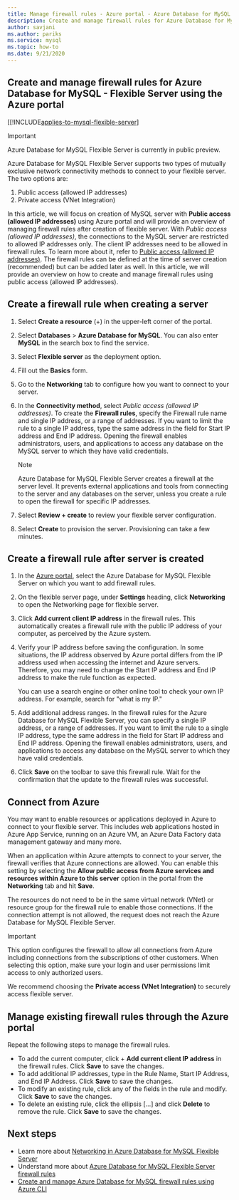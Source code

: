```yaml
---
title: Manage firewall rules - Azure portal - Azure Database for MySQL - Flexible Server
description: Create and manage firewall rules for Azure Database for MySQL - Flexible Server using the Azure portal
author: savjani
ms.author: pariks
ms.service: mysql
ms.topic: how-to
ms.date: 9/21/2020
---
```


## Create and manage firewall rules for Azure Database for MySQL - Flexible Server using the Azure portal

[[!INCLUDE[applies-to-mysql-flexible-server](../includes/applies-to-mysql-flexible-server.md)]

> [!IMPORTANT]
> Azure Database for MySQL Flexible Server is currently in public preview.

Azure Database for MySQL Flexible Server supports two types of mutually exclusive network connectivity methods to connect to your flexible server. The two options are:

1. Public access (allowed IP addresses)
2. Private access (VNet Integration)

In this article, we will focus on creation of MySQL server with **Public access (allowed IP addresses)** using Azure portal and will provide an overview of managing firewall rules after creation of flexible server. With *Public access (allowed IP addresses)*, the connections to the MySQL server are restricted to allowed IP addresses only. The client IP addresses need to be allowed in firewall rules. To learn more about it, refer to [Public access (allowed IP addresses)](./concepts-networking.md#public-access-allowed-ip-addresses). The firewall rules can be defined at the time of server creation (recommended) but can be added later as well. In this article, we will provide an overview on how to create and manage firewall rules using public access (allowed IP addresses).

## Create a firewall rule when creating a server

1. Select **Create a resource** (+) in the upper-left corner of the  portal.
2. Select **Databases** > **Azure Database for MySQL**. You can also enter **MySQL** in the search box to find the service.
3. Select **Flexible server** as the deployment option.
4. Fill out the **Basics** form.
5. Go to the **Networking** tab to configure how you want to connect to your server.
6. In the **Connectivity method**, select *Public access (allowed IP addresses)*. To create the **Firewall rules**, specify the Firewall rule name and single IP address, or a range of addresses. If you want to limit the rule to a single IP address, type the same address in the field for Start IP address and End IP address. Opening the firewall enables administrators, users, and applications to access any database on the MySQL server to which they have valid credentials.
   > [!Note]
   > Azure Database for MySQL Flexible Server creates a firewall at the server level. It prevents external applications and tools from connecting to the server and any databases on the server, unless you create a rule to open the firewall for specific IP addresses.

7. Select **Review + create** to review your flexible server configuration.
8. Select **Create** to provision the server. Provisioning can take a few minutes.

## Create a firewall rule after server is created

1. In the [Azure portal](https://portal.azure.com/), select the Azure Database for MySQL Flexible Server on which you want to add firewall rules.
2. On the flexible server page, under **Settings** heading, click **Networking** to open the Networking page for flexible server.

   <!--:::image type="content" source="./media/howto-manage-firewall-portal/1-connection-security.png" alt-text="Azure portal - click Connection Security":::-->

3. Click **Add current client IP address** in the firewall rules. This automatically creates a firewall rule with the public IP address of your computer, as perceived by the Azure system.

   <!--:::image type="content" source="./media/howto-manage-firewall-portal/2-add-my-ip.png" alt-text="Azure portal - click Add My IP":::-->

4. Verify your IP address before saving the configuration. In some situations, the IP address observed by Azure portal differs from the IP address used when accessing the internet and Azure servers. Therefore, you may need to change the Start IP address and End IP address to make the rule function as expected.

   You can use a search engine or other online tool to check your own IP address. For example, search for "what is my IP."

   <!--:::image type="content" source="./media/howto-manage-firewall-portal/3-what-is-my-ip.png" alt-text="Bing search for What is my IP":::-->

5. Add additional address ranges. In the firewall rules for the Azure Database for MySQL Flexible Server, you can specify a single IP address, or a range of addresses. If you want to limit the rule to a single IP address, type the same address in the field for Start IP address and End IP address. Opening the firewall enables administrators, users, and applications to access any database on the MySQL server to which they have valid credentials.

   <!--:::image type="content" source="./media/howto-manage-firewall-portal/4-specify-addresses.png" alt-text="Azure portal - firewall rules":::-->

6. Click **Save** on the toolbar to save this firewall rule. Wait for the confirmation that the update to the firewall rules was successful.

   <!--:::image type="content" source="./media/howto-manage-firewall-portal/5-save-firewall-rule.png" alt-text="Azure portal - click Save":::-->

## Connect from Azure

You may want to enable resources or applications deployed in Azure to connect to your flexible server. This includes web applications hosted in Azure App Service, running on an Azure VM, an Azure Data Factory data management gateway and many more.

When an application within Azure attempts to connect to your server, the firewall verifies that Azure connections are allowed. You can enable this setting by selecting the **Allow public access from Azure services and resources within Azure to this server** option in the portal from the **Networking** tab and hit **Save**.

The resources do not need to be in the same virtual network (VNet) or resource group for the firewall rule to enable those connections. If the connection attempt is not allowed, the request does not reach the Azure Database for MySQL Flexible Server.

> [!IMPORTANT]
>This option configures the firewall to allow all connections from Azure including connections from the subscriptions of other customers. When selecting this option, make sure your login and user permissions limit access to only authorized users.
>
> We recommend choosing the **Private access (VNet Integration)** to securely access flexible server.
>

## Manage existing firewall rules through the Azure portal

Repeat the following steps to manage the firewall rules.

- To add the current computer, click + **Add current client IP address** in the firewall rules. Click **Save** to save the changes.
- To add additional IP addresses, type in the Rule Name, Start IP Address, and End IP Address. Click **Save** to save the changes.
- To modify an existing rule, click any of the fields in the rule and modify. Click **Save** to save the changes.
- To delete an existing rule, click the ellipsis […] and click **Delete** to remove the rule. Click **Save** to save the changes.

## Next steps

- Learn more about [Networking in Azure Database for MySQL Flexible Server](./concepts-networking.md)
- Understand more about [Azure Database for MySQL Flexible Server firewall rules](./concepts-networking-public.md#public-access-allowed-ip-addresses)
- [Create and manage Azure Database for MySQL firewall rules using Azure CLI](./how-to-manage-firewall-cli.md)
